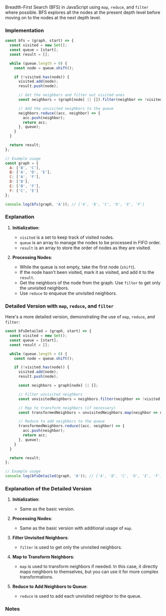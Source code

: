 Breadth-First Search (BFS) in JavaScript using `map`, `reduce`, and `filter` where possible. BFS explores all the nodes at the present depth level before moving on to the nodes at the next depth level.

### Implementation

```javascript
const bfs = (graph, start) => {
  const visited = new Set();
  const queue = [start];
  const result = [];

  while (queue.length > 0) {
    const node = queue.shift();

    if (!visited.has(node)) {
      visited.add(node);
      result.push(node);

      // Get the neighbors and filter out visited ones
      const neighbors = (graph[node] || []).filter(neighbor => !visited.has(neighbor));

      // Add the unvisited neighbors to the queue
      neighbors.reduce((acc, neighbor) => {
        acc.push(neighbor);
        return acc;
      }, queue);
    }
  }

  return result;
};

// Example usage
const graph = {
  A: ['B', 'C'],
  B: ['A', 'D', 'E'],
  C: ['A', 'F'],
  D: ['B'],
  E: ['B', 'F'],
  F: ['C', 'E']
};

console.log(bfs(graph, 'A')); // ['A', 'B', 'C', 'D', 'E', 'F']
```

### Explanation

1. **Initialization**:
   - `visited` is a set to keep track of visited nodes.
   - `queue` is an array to manage the nodes to be processed in FIFO order.
   - `result` is an array to store the order of nodes as they are visited.

2. **Processing Nodes**:
   - While the queue is not empty, take the first node (`shift`).
   - If the node hasn't been visited, mark it as visited, and add it to the `result`.
   - Get the neighbors of the node from the graph. Use `filter` to get only the unvisited neighbors.
   - Use `reduce` to enqueue the unvisited neighbors.

### Detailed Version with `map`, `reduce`, and `filter`

Here's a more detailed version, demonstrating the use of `map`, `reduce`, and `filter`:

```javascript
const bfsDetailed = (graph, start) => {
  const visited = new Set();
  const queue = [start];
  const result = [];

  while (queue.length > 0) {
    const node = queue.shift();

    if (!visited.has(node)) {
      visited.add(node);
      result.push(node);

      const neighbors = graph[node] || [];

      // Filter unvisited neighbors
      const unvisitedNeighbors = neighbors.filter(neighbor => !visited.has(neighbor));

      // Map to transform neighbors (if necessary)
      const transformedNeighbors = unvisitedNeighbors.map(neighbor => neighbor);

      // Reduce to add neighbors to the queue
      transformedNeighbors.reduce((acc, neighbor) => {
        acc.push(neighbor);
        return acc;
      }, queue);
    }
  }

  return result;
};

// Example usage
console.log(bfsDetailed(graph, 'A')); // ['A', 'B', 'C', 'D', 'E', 'F']
```

### Explanation of the Detailed Version

1. **Initialization**:
   - Same as the basic version.

2. **Processing Nodes**:
   - Same as the basic version with additional usage of `map`.

3. **Filter Unvisited Neighbors**:
   - `filter` is used to get only the unvisited neighbors.

4. **Map to Transform Neighbors**:
   - `map` is used to transform neighbors if needed. In this case, it directly maps neighbors to themselves, but you can use it for more complex transformations.

5. **Reduce to Add Neighbors to Queue**:
   - `reduce` is used to add each unvisited neighbor to the queue.

### Notes
